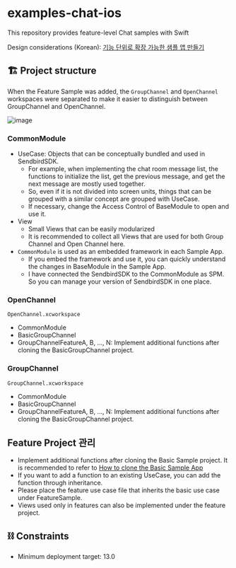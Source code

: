 # examples-chat-ios
This repository provides feature-level Chat samples with Swift

Design considerations (Korean): [기능 단위로 확장 가능한 샘플 앱 만들기](https://medium.com/@hongseongho/%EA%B8%B0%EB%8A%A5-%EB%8B%A8%EC%9C%84%EB%A1%9C-%ED%99%95%EC%9E%A5-%EA%B0%80%EB%8A%A5%ED%95%9C-%EC%83%98%ED%94%8C-%EC%95%B1-%EB%A7%8C%EB%93%A4%EA%B8%B0-a5fd35ac5ca0)

## 🏗 Project structure

When the Feature Sample was added, the `GroupChannel` and `OpenChannel` workspaces were separated to make it easier to distinguish between GroupChannel and OpenChannel.

![image](https://user-images.githubusercontent.com/11647461/156985707-e504f40d-11ce-402e-8038-b13f90ee5db6.png)


### CommonModule

- UseCase: Objects that can be conceptually bundled and used in SendbirdSDK.
  - For example, when implementing the chat room message list, the functions to initialize the list, get the previous message, and get the next message are mostly used together.
  - So, even if it is not divided into screen units, things that can be grouped with a similar concept are grouped with UseCase.
  - If necessary, change the Access Control of BaseModule to open and use it.
- View
  - Small Views that can be easily modularized
  - It is recommended to collect all Views that are used for both Group Channel and Open Channel here.
- `CommonModule` is used as an embedded framework in each Sample App.
  - If you embed the framework and use it, you can quickly understand the changes in BaseModule in the Sample App.
  - I have connected the SendbirdSDK to the CommonModule as SPM. So you can manage your version of SendbirdSDK in one place.


### OpenChannel

`OpenChannel.xcworkspace`
- CommonModule
- BasicGroupChannel
- GroupChannelFeatureA, B, …, N: Implement additional functions after cloning the BasicGroupChannel project.

### GroupChannel

`GroupChannel.xcworkspace`
- CommonModule
- BasicGroupChannel
- GroupChannelFeatureA, B, …, N: Implement additional functions after cloning the BasicGroupChannel project.

## Feature Project 관리
- Implement additional functions after cloning the Basic Sample project. It is recommended to refer to [How to clone the Basic Sample App](https://sendbird.atlassian.net/wiki/spaces/SDK/pages/1771243091/How+to+clone+the+Basic+Sample+App)
- If you want to add a function to an existing UseCase, you can add the function through inheritance.
- Please place the feature use case file that inherits the basic use case under FeatureSample.
- Views used only in features can also be implemented under the feature project.

## ⛓ Constraints

- Minimum deployment target: 13.0

